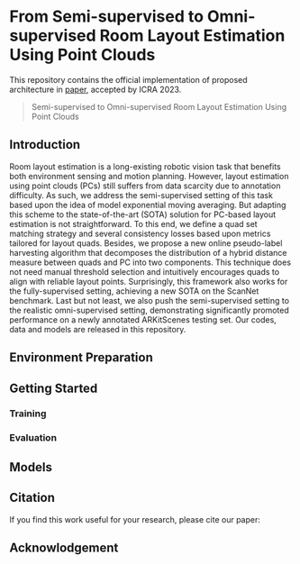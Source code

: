 # From Semi-supervised to Omni-supervised Room Layout Estimation Using Point Clouds

This repository contains the official implementation of proposed architecture in [paper](https://arxiv.org/abs/xxxx.yyyyy), accepted by ICRA 2023.

> Semi-supervised to Omni-supervised Room Layout Estimation Using Point Clouds
> 
> 
>


## Introduction
Room layout estimation is a long-existing robotic vision task that benefits both environment sensing and motion planning. However, layout estimation using point clouds (PCs) still suffers from data scarcity due to annotation difficulty. As such, we address the semi-supervised setting of this task based upon the idea of model exponential moving averaging. But adapting this scheme to the state-of-the-art (SOTA) solution for PC-based layout estimation is not straightforward. To this end, we define a quad set matching strategy and several consistency losses based upon metrics tailored for layout quads. Besides, we propose a new online pseudo-label harvesting algorithm that decomposes the distribution of a hybrid distance measure between quads and PC into two components. This technique does not need manual threshold selection and intuitively encourages quads to align with reliable layout points. Surprisingly, this framework also works for the fully-supervised setting, achieving a new SOTA on the ScanNet benchmark. Last but not least, we also push the semi-supervised setting to the realistic omni-supervised setting, demonstrating significantly promoted performance on a newly annotated ARKitScenes testing set. Our codes, data and models are released in this repository.


## Environment Preparation


## Getting Started

### Training

### Evaluation

## Models


## Citation
If you find this work useful for your research, please cite our paper:

## Acknowlodgement